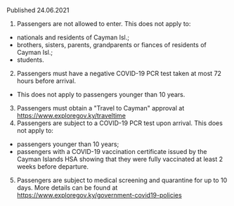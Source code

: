 Published 24.06.2021
1. Passengers are not allowed to enter.
This does not apply to:
- nationals and residents of Cayman Isl.;
- brothers, sisters, parents, grandparents or fiances of residents of Cayman Isl.;
- students.
2. Passengers must have a negative COVID-19 PCR test taken at most 72 hours before arrival.
- This does not apply to passengers younger than 10 years.
3. Passengers must obtain a "Travel to Cayman" approval at <a href="https://www.exploregov.ky/traveltime">https://www.exploregov.ky/traveltime</a> 
4. Passengers are subject to a COVID-19 PCR test upon arrival.
This does not apply to:
- passengers younger than 10 years;
- passengers with a COVID-19 vaccination certificate issued by the Cayman Islands HSA showing that they were fully vaccinated at least 2 weeks before departure.
5. Passengers are subject to medical screening and quarantine for up to 10 days. More details can be found at <a href="https://www.exploregov.ky/government-covid19-policies">https://www.exploregov.ky/government-covid19-policies</a> 


